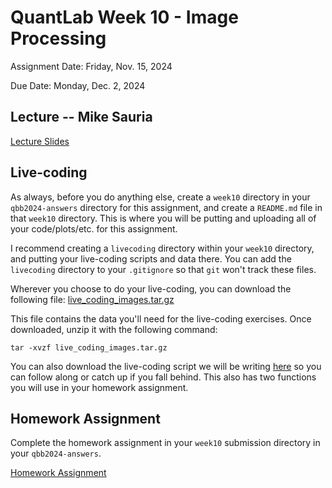 # QuantLab Week 10 - Image Processing

Assignment Date: Friday, Nov. 15, 2024

Due Date: Monday, Dec. 2, 2024

## Lecture -- Mike Sauria

[Lecture Slides](https://docs.google.com/presentation/d/1pf-ZRerG1jzXrZfYkObE_qpXC18lPE3Q-2RaZrLxuPU/edit?usp=sharing)

## Live-coding

As always, before you do anything else, create a `week10` directory in your `qbb2024-answers` directory for this assignment, and create a `README.md` file in that `week10` directory. This is where you will be putting and uploading all of your code/plots/etc. for this assignment.

I recommend creating a `livecoding` directory within your `week10` directory, and putting your live-coding scripts and data there. You can add the `livecoding` directory to your `.gitignore` so that `git` won't track these files.

Wherever you choose to do your live-coding, you can download the following file:
[live_coding_images.tar.gz](https://github.com/bxlab/cmdb-quantbio/raw/refs/heads/main/assignments/lab/image_processing/extra_data/live_coding_images.tar.gz)

This file contains the data you'll need for the live-coding exercises. Once downloaded, unzip it with the following command:

```
tar -xvzf live_coding_images.tar.gz
```

You can also download the live-coding script we will be writing [here](https://raw.githubusercontent.com/bxlab/cmdb-quantbio/refs/heads/main/assignments/lab/image_processing/slides_asynchronous_or_livecoding_resources/live_coding.py) so you can follow along or catch up if you fall behind. This also has two functions you will use in your homework assignment.

## Homework Assignment

Complete the homework assignment in your `week10` submission directory in your `qbb2024-answers`.

[Homework Assignment](../assignments/lab/image_processing/assignment/)
